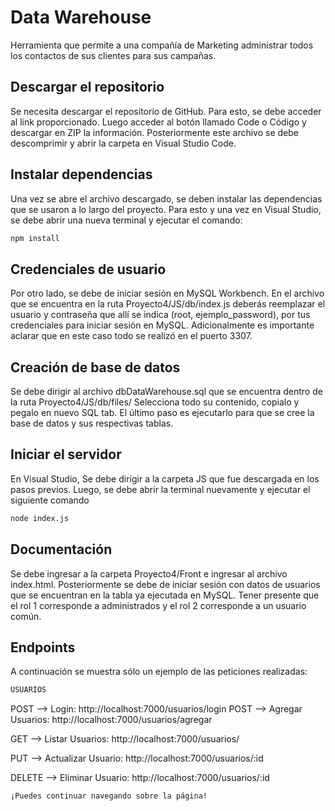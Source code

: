 # Data Warehouse

Herramienta que permite a una compañía de Marketing administrar todos los contactos de sus clientes para sus campañas.

## Descargar el repositorio

Se necesita descargar el repositorio de GitHub. Para esto, se debe acceder al link proporcionado. Luego acceder al botón llamado Code o Código y descargar en ZIP la información. Posteriormente este archivo se debe descomprimir y abrir la carpeta en Visual Studio Code.

## Instalar dependencias

Una vez se abre el archivo descargado, se deben instalar las dependencias que se usaron a lo largo del proyecto. Para esto y una vez en Visual Studio, se debe abrir una nueva terminal y ejecutar el comando:

```bash
npm install
```

## Credenciales de usuario

Por otro lado, se debe de iniciar sesión en MySQL Workbench. En el archivo que se encuentra en la ruta Proyecto4/JS/db/index.js deberás reemplazar el usuario y contraseña que allí se indica (root, ejemplo_password), por tus credenciales para iniciar sesión en MySQL. Adicionalmente es importante aclarar que en este caso todo se realizó en el puerto 3307.

## Creación de base de datos

Se debe dirigir al archivo dbDataWarehouse.sql que se encuentra dentro de la ruta  Proyecto4/JS/db/files/ Selecciona todo su contenido, copialo y pegalo en nuevo SQL tab. El último paso es ejecutarlo para que se cree la base de datos y sus respectivas tablas.

## Iniciar el servidor

En Visual Studio, Se debe dirigir a la carpeta JS que fue descargada en los pasos previos. Luego, se debe abrir la terminal nuevamente y ejecutar el siguiente comando

```bash
node index.js
```

## Documentación 

Se debe ingresar a la carpeta Proyecto4/Front e ingresar al archivo index.html. Posteriormente se debe de iniciar sesión con datos de usuarios que se encuentran en la tabla ya ejecutada en MySQL. Tener presente que el rol 1 corresponde a administrados y el rol 2 corresponde a un usuario común.


## Endpoints

A continuación se muestra sólo un ejemplo de las peticiones realizadas:

```bash
USUARIOS
```
POST --> Login: http://localhost:7000/usuarios/login
POST --> Agregar Usuarios: http://localhost:7000/usuarios/agregar

GET --> Listar Usuarios: http://localhost:7000/usuarios/

PUT --> Actualizar Usuario: http://localhost:7000/usuarios/:id

DELETE --> Eliminar Usuario: http://localhost:7000/usuarios/:id


 
```bash
¡Puedes continuar navegando sobre la página!
```










